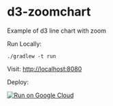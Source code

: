 # d3-zoomchart
Example of d3 line chart with zoom

Run Locally:
```
./gradlew -t run
```

Visit: [http://localhost:8080](http://localhost:8080)

Deploy:

[![Run on Google Cloud](https://storage.googleapis.com/cloudrun/button.png)](https://console.cloud.google.com/cloudshell/editor?shellonly=truecloudshell_git_repo=https://github.com/olavgg/d3-zoomchart.git)
